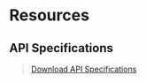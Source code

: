 # Resources

## API Specifications

<!-- theme: info -->  
> [Download API Specifications](https://github.com/user-attachments/files/17646438/esf-service-swagger-release-11.0.0.2024.2.zip)

